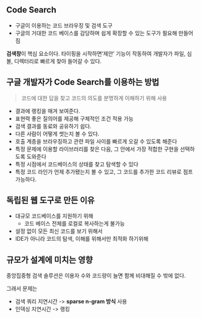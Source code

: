 ## Code Search

- 구글이 이용하는 코드 브라우징 및 검색 도구
- 구글의 거대한 코드 베이스를 감당하며 쉽게 확장할 수 있는 도구가 필요해 만들어짐

**검색창**이 핵심 요소이다.
타이핑을 시작하면‘제안’ 기능이 작동하여 개발자가 파일, 심볼, 디렉터리로 빠르게 찾아 들어갈 수 있다.

## 구글 개발자가 Code Search를 이용하는 방법

> 코드에 대한 답을 찾고 코드의 의도를 분명하게 이해하기 위해 사용

- 결과에 랭킹을 매겨 보여준다.
- 표현력 좋은 질의어를 제공해 구체적인 조건 적용 가능
- 검색 결과를 동료와 공유하기 쉽다.
- 다른 사람이 어떻게 썻는지 볼 수 있다.
- 호출 계층을 브라우징하고 관련 파일 사이를 빠르게 오갈 수 있도록 해준다
- 특정 문제에 이용할 라이브러리를 찾은 다음, 그 안에서 가장 적합한 구현을 선택하도록 도와준다
- 특정 시점에서 코드베이스의 상태를 찾고 탐색할 수 있다
- 특정 코드 라인가 언제 추가됐는지 볼 수 있고, 그 코드를 추가한 코드 리뷰로 점프 가능하다.

## 독립된 웹 도구로 만든 이유

- 대규모 코드베이스를 지원하기 위해
  - 코드 베이스 전체를 로컬로 복사하는게 불가능
- 설정 없이 모든 최신 코드를 보기 위해서
- IDE가 아니라 코드의 탐색, 이해를 위해서만 최적화 하기위해

## 규모가 설계에 미치는 영향

중앙집중형 검색 솔루션은 이용자 수와 코드량이 늘면 함께 비대해질 수 밖에 없다.

그래서 문제는

- 검색 쿼리 지연시간 -> **sparse n-gram 방식** 사용
- 인덱싱 지연시간 -> 랭킹

